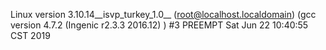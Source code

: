 



Linux version 3.10.14__isvp_turkey_1.0__ (root@localhost.localdomain) (gcc version 4.7.2 (Ingenic r2.3.3 2016.12) ) #3 PREEMPT Sat Jun 22 10:40:55 CST 2019

